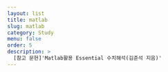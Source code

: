 ```yaml
---
layout: list
title: matlab
slug: matlab
category: Study
menu: false
order: 5
description: >
  [참고 문헌]'Matlab활용 Essential 수치해석(김준석 지음)'
---
```

